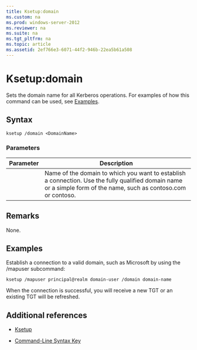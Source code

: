 ```yaml
---
title: Ksetup:domain
ms.custom: na
ms.prod: windows-server-2012
ms.reviewer: na
ms.suite: na
ms.tgt_pltfrm: na
ms.topic: article
ms.assetid: 2ef766e3-6071-44f2-946b-22ea5b61a508
---
```

# Ksetup:domain
Sets the domain name for all Kerberos operations. For examples of how this command can be used, see [Examples](#BKMK_Examples).  
  
## Syntax  
  
```  
ksetup /domain <DomainName>  
```  
  
### Parameters  
  
|Parameter|Description|  
|-------------|---------------|  
|<DomainName>|Name of the domain to which you want to establish a connection. Use the fully qualified domain name or a simple form of the name, such as contoso.com or contoso.|  
  
## Remarks  
None.  
  
## <a name="BKMK_Examples"></a>Examples  
Establish a connection to a valid domain, such as Microsoft by using the \/mapuser subcommand:  
  
```  
ksetup /mapuser principal@realm domain-user /domain domain-name  
```  
  
When the connection is successful, you will receive a new TGT or an existing TGT will be refreshed.  
  
## Additional references  
  
-   [Ksetup](../Topic/Ksetup.md)  
  
-   [Command-Line Syntax Key](../Topic/Command-Line-Syntax-Key.md)  
  
